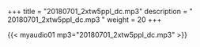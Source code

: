 +++
title = "20180701_2xtw5ppl_dc.mp3"
description = " 20180701_2xtw5ppl_dc.mp3 "
weight = 20
+++

{{< myaudio01 mp3="20180701_2xtw5ppl_dc.mp3" >}}

